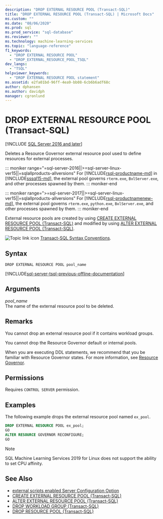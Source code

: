 ```yaml
---
description: "DROP EXTERNAL RESOURCE POOL (Transact-SQL)"
title: "DROP EXTERNAL RESOURCE POOL (Transact-SQL) | Microsoft Docs"
ms.custom: ""
ms.date: "08/06/2020"
ms.prod: sql
ms.prod_service: "sql-database"
ms.reviewer: ""
ms.technology: machine-learning-services
ms.topic: "language-reference"
f1_keywords: 
  - "DROP EXTERNAL RESOURCE POOL"
  - "DROP_EXTERNAL_RESOURCE_POOL_TSQL"
dev_langs: 
  - "TSQL"
helpviewer_keywords: 
  - "DROP EXTERNAL RESOURCE POOL statement"
ms.assetid: e2fa01bd-96ff-4ea9-bb08-6cb6b6adf68c
author: dphansen
ms.author: davidph
manager: cgronlund
---
```

# DROP EXTERNAL RESOURCE POOL (Transact-SQL)
[!INCLUDE [SQL Server 2016 and later](../../includes/applies-to-version/sqlserver2016.md)]

Deletes a Resource Governor external resource pool used to define resources for external processes. 

::: moniker range="=sql-server-2016||>=sql-server-linux-ver15||=sqlallproducts-allversions"
For [!INCLUDE[rsql-productname-md](../../includes/rsql-productname-md.md)] in [!INCLUDE[sssql15-md](../../includes/sssql15-md.md)], the external pool governs `rterm.exe`, `BxlServer.exe`, and other processes spawned by them.
::: moniker-end

::: moniker range=">=sql-server-2017||>=sql-server-linux-ver15||=sqlallproducts-allversions"
For [!INCLUDE[rsql-productnamenew-md](../../includes/rsql-productnamenew-md.md)], the external pool governs `rterm.exe`, `python.exe`, `BxlServer.exe`, and other processes spawned by them.
::: moniker-end

External resource pools are created by using [CREATE EXTERNAL RESOURCE POOL &#40;Transact-SQL&#41;](../../t-sql/statements/create-external-resource-pool-transact-sql.md) and modified by using [ALTER EXTERNAL RESOURCE POOL &#40;Transact-SQL&#41;](../../t-sql/statements/alter-external-resource-pool-transact-sql.md).  
  
![Topic link icon](../../database-engine/configure-windows/media/topic-link.gif "Topic link icon") [Transact-SQL Syntax Conventions](../../t-sql/language-elements/transact-sql-syntax-conventions-transact-sql.md).  
  
## Syntax  
  
```
DROP EXTERNAL RESOURCE POOL pool_name  
```  
  
[!INCLUDE[sql-server-tsql-previous-offline-documentation](../../includes/sql-server-tsql-previous-offline-documentation.md)]

## Arguments

*pool_name*  
The name of the external resource pool to be deleted.  
  
## Remarks

You cannot drop an external resource pool if it contains workload groups.  

You cannot drop the Resource Governor default or internal pools.  

When you are executing DDL statements, we recommend that you be familiar with Resource Governor states. For more information, see [Resource Governor](../../relational-databases/resource-governor/resource-governor.md).  

## Permissions

Requires `CONTROL SERVER` permission.  

## Examples

The following example drops the external resource pool named `ex_pool`.  

```sql
DROP EXTERNAL RESOURCE POOL ex_pool;  
GO  
ALTER RESOURCE GOVERNOR RECONFIGURE;  
GO  
```  

> [!NOTE]
> SQL Machine Learning Services 2019 for Linux does not support the ability to set CPU affinity.

## See Also

+ [external scripts enabled Server Configuration Option](../../database-engine/configure-windows/external-scripts-enabled-server-configuration-option.md)
+ [CREATE EXTERNAL RESOURCE POOL &#40;Transact-SQL&#41;](../../t-sql/statements/create-external-resource-pool-transact-sql.md)
+ [ALTER EXTERNAL RESOURCE POOL &#40;Transact-SQL&#41;](../../t-sql/statements/alter-external-resource-pool-transact-sql.md)
+ [DROP WORKLOAD GROUP &#40;Transact-SQL&#41;](../../t-sql/statements/drop-workload-group-transact-sql.md)
+ [DROP RESOURCE POOL &#40;Transact-SQL&#41;](../../t-sql/statements/drop-resource-pool-transact-sql.md)
